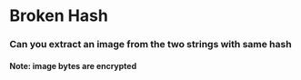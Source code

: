 # Broken Hash

### Can you extract an image from the two strings with same hash


#### Note: image bytes are encrypted

